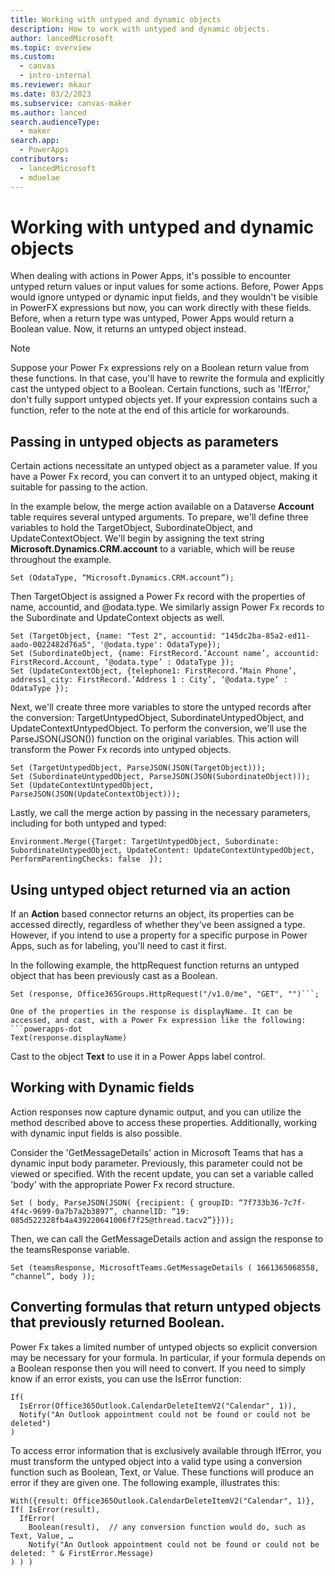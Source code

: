 ```yaml
---
title: Working with untyped and dynamic objects 
description: How to work with untyped and dynamic objects.
author: lancedMicrosoft
ms.topic: overview
ms.custom: 
  - canvas
  - intro-internal
ms.reviewer: mkaur
ms.date: 03/2/2023
ms.subservice: canvas-maker
ms.author: lanced
search.audienceType: 
  - maker
search.app: 
  - PowerApps
contributors:
  - lancedMicrosoft
  - mduelae
---
```

# Working with untyped and dynamic objects 

When dealing with actions in Power Apps, it's possible to encounter untyped return values or input values for some actions. Before, Power Apps would ignore untyped or dynamic input fields, and they wouldn't be visible in PowerFX expressions but now, you can work directly with these fields. Before, when a return type was untyped, Power Apps would return a Boolean value. Now, it returns an untyped object instead.

> [!NOTE]
> Suppose your Power Fx expressions rely on a Boolean return value from these functions. In that case, you'll have to rewrite the formula and explicitly cast the untyped object to a Boolean. Certain functions, such as 'IfError,' don't fully support untyped objects yet. If your expression contains such a function, refer to the note at the end of this article for workarounds.


## Passing in untyped objects as parameters

Certain actions necessitate an untyped object as a parameter value. If you have a Power Fx record, you can convert it to an untyped object, making it suitable for passing to the action.

In the example below, the merge action available on a Dataverse **Account** table requires several untyped arguments. To prepare, we'll define three variables to hold the TargetObject, SubordinateObject, and UpdateContextObject. We'll begin by assigning the text string **Microsoft.Dynamics.CRM.account** to a variable, which will be reuse throughout the example.

```powerapps-dot
Set (OdataType, “Microsoft.Dynamics.CRM.account”);
```

Then TargetObject is assigned a Power Fx record with the properties of name, accountid, and @odata.type. We similarly assign Power Fx records to the Subordinate and UpdateContext objects as well.
```powerapps-dot
Set (TargetObject, {name: "Test 2", accountid: "145dc2ba-85a2-ed11-aado-0022482d76a5", '@odata.type': OdataType});
Set (SubordinateObject, {name: FirstRecord.’Account name’, accountid: FirstRecord.Account, ‘@odata.type’ : OdataType });
Set (UpdateContextObject, {telephone1: FirstRecord.’Main Phone’, address1_city: FirstRecord.’Address 1 : City’, ‘@odata.type’ : OdataType }); 
```

Next, we'll create three more variables to store the untyped records after the conversion: TargetUntypedObject, SubordinateUntypedObject, and UpdateContextUntypedObject. To perform the conversion, we'll use the ParseJSON(JSON()) function on the original variables. This action will transform the Power Fx records into untyped objects.

```powerapps-dot
Set (TargetUntypedObject, ParseJSON(JSON(TargetObject)));
Set (SubordinateUntypedObject, ParseJSON(JSON(SubordinateObject)));
Set (UpdateContextUntypedObject, ParseJSON(JSON(UpdateContextObject)));
```
Lastly, we call the merge action by passing in the necessary parameters, including for both untyped and typed:

```powerapps-dot
Environment.Merge({Target: TargetUntypedObject, Subordinate: SubordinateUntypedObject, UpdateContent: UpdateContextUntypedObject, PerformParentingChecks: false  });
```
## Using untyped object returned via an action

If an **Action** based connector returns an object, its properties can be accessed directly, regardless of whether they've been assigned a type. However, if you intend to use a property for a specific purpose in Power Apps, such as for labeling, you'll need to cast it first.

In the following example, the httpRequest function returns an untyped object that has been previously cast as a Boolean.

```powerapps-dot
Set (response, Office365Groups.HttpRequest("/v1.0/me", "GET", "")```;

One of the properties in the response is displayName. It can be accessed, and cast, with a Power Fx expression like the following:
```powerapps-dot
Text(response.displayName)
```
Cast to the object **Text** to use it in a Power Apps label control. 

## Working with Dynamic fields

Action responses now capture dynamic output, and you can utilize the method described above to access these properties. Additionally, working with dynamic input fields is also possible.

Consider the 'GetMessageDetails' action in Microsoft Teams that has a dynamic input body parameter. Previously, this parameter could not be viewed or specified. With the recent update, you can set a variable called 'body' with the appropriate Power Fx record structure. 

```powerapps-dot
Set ( body, ParseJSON(JSON( {recipient: { groupID: “7f733b36-7c7f-4f4c-9699-0a7b7a2b3897”, channelID: “19: 085d522328fb4a439220641006f7f25@thread.tacv2”}}));
```
Then, we can call the GetMessageDetails action and assign the response to the teamsResponse variable.
```powerapps-dot
Set (teamsResponse, MicrosoftTeams.GetMessageDetails ( 1661365068558, “channel”, body ));
```
## Converting formulas that return untyped objects that previously returned Boolean.  

Power Fx takes a limited number of untyped objects so explicit conversion may be necessary for your formula. In particular, if your formula depends on a Boolean response then you will need to convert. If you need to simply know if an error exists, you can use the IsError function:

```powerapps-dot
If(
  IsError(Office365Outlook.CalendarDeleteItemV2("Calendar", 1)),
  Notify("An Outlook appointment could not be found or could not be deleted")
)
```
To access error information that is exclusively available through IfError, you must transform the untyped object into a valid type using a conversion function such as Boolean, Text, or Value. These functions will produce an error if they are given one. The following example, illustrates this:

```powerapps-dot
With({result: Office365Outlook.CalendarDeleteItemV2("Calendar", 1)},
If( IsError(result),
  IfError(
    Boolean(result),  // any conversion function would do, such as Text, Value, …
    Notify("An Outlook appointment could not be found or could not be deleted: " & FirstError.Message)
) ) )
```

